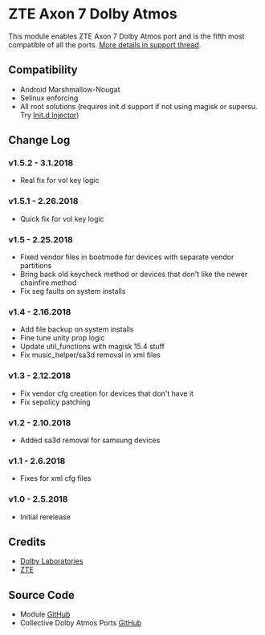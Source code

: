 # ZTE Axon 7 Dolby Atmos
This module enables ZTE Axon 7 Dolby Atmos port and is the fifth most compatible of all the ports. [More details in support thread](https://forum.xda-developers.com/android/software/soundmod-axon-7-dolby-atmos-t3412342).

## Compatibility
* Android Marshmallow-Nougat
* Selinux enforcing
* All root solutions (requires init.d support if not using magisk or supersu. Try [Init.d Injector](https://forum.xda-developers.com/android/software-hacking/mod-universal-init-d-injector-wip-t3692105))

## Change Log
### v1.5.2 - 3.1.2018
* Real fix for vol key logic

### v1.5.1 - 2.26.2018
* Quick fix for vol key logic

### v1.5 - 2.25.2018
* Fixed vendor files in bootmode for devices with separate vendor partitions
* Bring back old keycheck method or devices that don't like the newer chainfire method
* Fix seg faults on system installs

### v1.4 - 2.16.2018
* Add file backup on system installs
* Fine tune unity prop logic
* Update util_functions with magisk 15.4 stuff
* Fix music_helper/sa3d removal in xml files

### v1.3 - 2.12.2018
* Fix vendor cfg creation for devices that don't have it
* Fix sepolicy patching

### v1.2 - 2.10.2018
* Added sa3d removal for samsung devices

### v1.1 - 2.6.2018
* Fixes for xml cfg files

### v1.0 - 2.5.2018
* Initial rerelease

## Credits
* [Dolby Laboratories](https://www.dolby.com/us/en/brands/dolby-atmos.html)
* [ZTE](https://www.zteusa.com/)

## Source Code
* Module [GitHub](https://github.com/therealahrion/Dolby-Atmos-ZTE-Axon-7)
* Collective Dolby Atmos Ports [GitHub](https://github.com/therealahrion/Collective-Dolby-Atmos-Ports)
